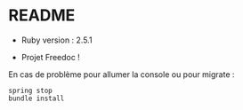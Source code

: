 # README

* Ruby version : 2.5.1

* Projet Freedoc !

En cas de problème pour allumer la console ou pour migrate : 
```
spring stop
bundle install
```
